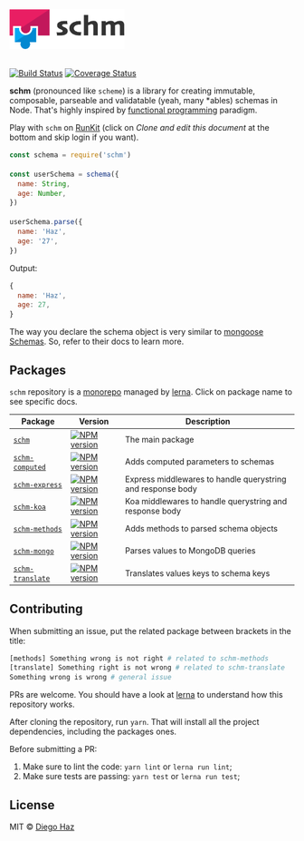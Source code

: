 <img src="logo/logo.png" height="70" />
<br /><br />

[![Build Status](https://img.shields.io/travis/diegohaz/schm/master.svg?style=flat-square)](https://travis-ci.org/diegohaz/schm) [![Coverage Status](https://img.shields.io/codecov/c/github/diegohaz/schm/master.svg?style=flat-square)](https://codecov.io/gh/diegohaz/schm/branch/master)

**schm** (pronounced like `scheme`) is a library for creating immutable, composable, parseable and validatable (yeah, many *ables) schemas in Node. That's highly inspired by [functional programming](https://en.wikipedia.org/wiki/Functional_programming) paradigm.

Play with `schm` on [RunKit](https://runkit.com/diegohaz/schm) (click on *Clone and edit this document* at the bottom and skip login if you want).

```js
const schema = require('schm')

const userSchema = schema({
  name: String,
  age: Number,
})

userSchema.parse({
  name: 'Haz',
  age: '27',
})
```

Output:
```js
{
  name: 'Haz',
  age: 27,
}
```

The way you declare the schema object is very similar to [mongoose Schemas](http://mongoosejs.com/docs/guide.html). So, refer to their docs to learn more.

## Packages

`schm` repository is a [monorepo](https://danluu.com/monorepo/) managed by [lerna](https://github.com/lerna/lerna). Click on package name to see specific docs.

| Package | Version | Description |
|---|---|---|
| [`schm`](packages/schm) | [![NPM version](https://img.shields.io/npm/v/schm.svg?style=flat-square)](https://npmjs.org/package/schm) | The main package |
| [`schm-computed`](packages/schm-computed) | [![NPM version](https://img.shields.io/npm/v/schm-computed.svg?style=flat-square)](https://npmjs.org/package/schm-computed) | Adds computed parameters to schemas |
| [`schm-express`](packages/schm-express) | [![NPM version](https://img.shields.io/npm/v/schm-express.svg?style=flat-square)](https://npmjs.org/package/schm-express) | Express middlewares to handle querystring and response body |
| [`schm-koa`](packages/schm-koa) | [![NPM version](https://img.shields.io/npm/v/schm-koa.svg?style=flat-square)](https://npmjs.org/package/schm-koa) | Koa middlewares to handle querystring and response body |
| [`schm-methods`](packages/schm-methods) | [![NPM version](https://img.shields.io/npm/v/schm-methods.svg?style=flat-square)](https://npmjs.org/package/schm-methods) | Adds methods to parsed schema objects |
| [`schm-mongo`](packages/schm-mongo) | [![NPM version](https://img.shields.io/npm/v/schm-mongo.svg?style=flat-square)](https://npmjs.org/package/schm-mongo) | Parses values to MongoDB queries |
| [`schm-translate`](packages/schm-translate) | [![NPM version](https://img.shields.io/npm/v/schm-translate.svg?style=flat-square)](https://npmjs.org/package/schm-translate) | Translates values keys to schema keys |

## Contributing

When submitting an issue, put the related package between brackets in the title:

```sh
[methods] Something wrong is not right # related to schm-methods
[translate] Something right is not wrong # related to schm-translate
Something wrong is wrong # general issue
```

PRs are welcome. You should have a look at [lerna](https://github.com/lerna/lerna) to understand how this repository works.

After cloning the repository, run `yarn`. That will install all the project dependencies, including the packages ones.

Before submitting a PR:

1. Make sure to lint the code: `yarn lint` or `lerna run lint`;
2. Make sure tests are passing: `yarn test` or `lerna run test`;

## License

MIT © [Diego Haz](https://github.com/diegohaz)

